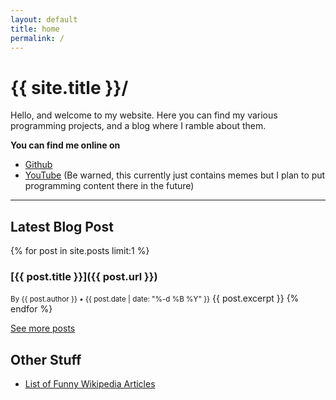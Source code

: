 ```yaml
---
layout: default
title: home
permalink: /
---
```


# {{ site.title }}/
Hello, and welcome to my website. Here you can find my various programming projects, and a blog where I ramble about them.

**You can find me online on**
- [Github](https://github.com/jbritain)
- [YouTube](https://www.youtube.com/channel/UCsixy16a1K_PZ2sudNt2zrQ) (Be warned, this currently just contains memes but I plan to put programming content there in the future)

---

## Latest Blog Post
{% for post in site.posts limit:1 %}
### [{{ post.title }}]({{ post.url }})
<small>By {{ post.author }} • {{ post.date | date: "%-d %B %Y" }}</small>
{{ post.excerpt }}
{% endfor %}

[See more posts](/blog)

## Other Stuff
- [List of Funny Wikipedia Articles](/wikipedia)